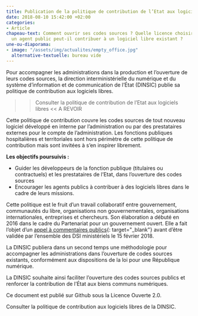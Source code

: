 ```yaml
---
title: Publication de la politique de contribution de l’Etat aux logiciels libres
date: 2018-08-10 15:42:00 +02:00
categories:
- Article
chapeau-text: Comment ouvrir ses codes sources ? Quelle licence choisir ? Comment
  un agent public peut-il contribuer à un logiciel libre existant ?
une-ou-diaporama:
- image: "/assets/img/actualites/empty_office.jpg"
  alternative-textuelle: bureau vide
---
```


Pour accompagner les administrations dans la production et l’ouverture de leurs codes sources, la direction interministérielle du numérique et du système d’information et de communication de l’État (DINSIC) publie sa politique de contribution aux logiciels libres.

>> Consulter la politique de contribution de l’Etat aux logiciels libres << A REVOIR

Cette politique de contribution couvre les codes sources de tout nouveau logiciel développé en interne par l’administration ou par des prestataires externes pour le compte de l’administration. Les fonctions publiques hospitalières et territoriales sont hors périmètre de cette politique de contribution mais sont invitées à s’en inspirer librement.

**Les objectifs poursuivis :**

* Guider les développeurs de la fonction publique (titulaires ou contractuels) et les prestataires de l’Etat, dans l’ouverture des codes sources
* Encourager les agents publics à contribuer à des logiciels libres dans le cadre de leurs missions.

Cette politique est le fruit d’un travail collaboratif entre gouvernement, communautés du libre, organisations non gouvernementales, organisations internationales, entreprises et chercheurs. Son élaboration a débuté en 2016 dans le cadre du Partenariat pour un gouvernement ouvert. Elle a fait l’objet d’un [appel à commentaires publics](https://www.etalab.gouv.fr/ouverture-des-codes-sources-appel-a-commentaires-sur-la-politique-de-contribution-aux-logiciels-libres-de-letat){: target="_blank"} avant d’être validée par l’ensemble des DSI ministériels le 15 février 2018.

La DINSIC publiera dans un second temps une méthodologie pour accompagner les administrations dans l’ouverture de codes sources existants, conformément aux dispositions de la loi pour une République numérique.

La DINSIC souhaite ainsi faciliter l’ouverture des codes sources publics et renforcer la contribution de l’État aux biens communs numériques.

Ce document est publié sur Github sous la Licence Ouverte 2.0.

Consulter la politique de contribution aux logiciels libres de la DINSIC.
